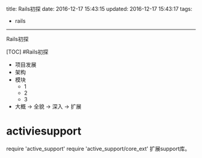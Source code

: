 title:  Rails初探
date: 2016-12-17 15:43:15
updated: 2016-12-17 15:43:17
tags: 
- rails
---

Rails初探
<!--more-->

[TOC]
#Rails初探
- 项目发展
- 架构
- 模块
    - 1
    - 2
    - 3
- 大概 -> 全貌 -> 深入 -> 扩展
# activiesupport
require 'active_support'
require 'active_support/core_ext'
扩展support库。

